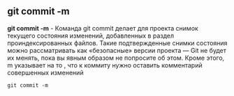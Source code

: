 ## git commit -m

**git commit -m** -  Команда git commit делает для проекта снимок текущего состояния изменений, добавленных в раздел проиндексированных файлов. Такие подтвержденные снимки состояния можно рассматривать как «безопасные» версии проекта — Git не будет их менять, пока вы явным образом не попросите об этом. Кроме этого, m указывает на то , что к коммиту нужно оставить комментарий совершенных изменений

```bash=
git commit -m

